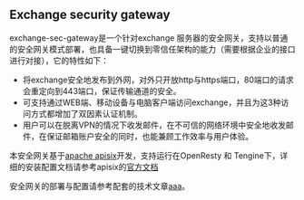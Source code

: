 ## Exchange security gateway

exchange-sec-gateway是一个针对exchange 服务器的安全网关，支持以普通的安全网关模式部署，也具备一键切换到零信任架构的能力（需要根据企业的接口进行对接），它的特性如下：

*	将exchange安全地发布到外网，对外只开放http与https端口，80端口的请求会重定向到443端口，保证传输通道的安全。
* 	可支持通过WEB端、移动设备与电脑客户端访问exchange，并且为这3种访问方式都增加了双因素认证机制。
*	用户可以在脱离VPN的情况下收发邮件，在不可信的网络环境中安全地收发邮件，在保证邮箱账户安全的同时，也能兼顾工作效率与用户体验。


本安全网关基于[apache apisix](https://github.com/apache/incubator-apisix)开发，支持运行在OpenResty 和 Tengine下，详细的安装配置文档请参考apisix的[官方文档](READMD.md)

安全网关的部署与配置请参考配套的技术文章[aaa](bbb)。
